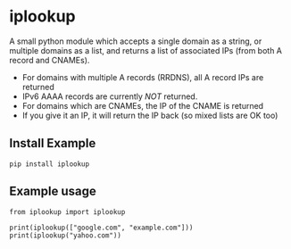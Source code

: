 # iplookup

A small python module which accepts a single domain as a string, or multiple domains as a list, and returns a list of associated IPs (from both A record and CNAMEs).

* For domains with multiple A records (RRDNS), all A record IPs are returned
* IPv6 AAAA records are currently _NOT_ returned.
* For domains which are CNAMEs, the IP of the CNAME is returned
* If you give it an IP, it will return the IP back (so mixed lists are OK too)

## Install Example
```
pip install iplookup
```

## Example usage
```
from iplookup import iplookup

print(iplookup(["google.com", "example.com"]))
print(iplookup("yahoo.com"))

```
